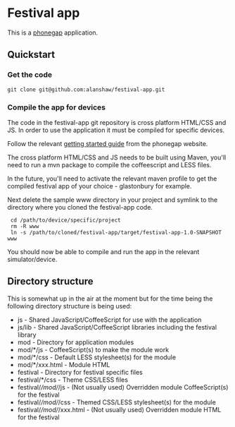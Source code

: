 Festival app
============
This is a [phonegap](http://phonegap.com/) application.


Quickstart
----------

### Get the code

    git clone git@github.com:alanshaw/festival-app.git

### Compile the app for devices

The code in the festival-app git repository is cross platform HTML/CSS and JS. In order to use the application it must be compiled for specific devices.

Follow the relevant [getting started guide](http://docs.phonegap.com/en/2.0.0/guide_getting-started_index.md.html) from the phonegap website.

The cross platform HTML/CSS and JS needs to be built using Maven, you'll need to run a mvn package to compile the coffeescript and LESS files.

In the future, you'll need to activate the relevant maven profile to get the compiled festival app of your choice - glastonbury for example.

Next delete the sample www directory in your project and symlink to the directory where you cloned the festival-app code.

     cd /path/to/device/specific/project
     rm -R www
     ln -s /path/to/cloned/festival-app/target/festival-app-1.0-SNAPSHOT www

You should now be able to compile and run the app in the relevant simulator/device.


Directory structure
-------------------

This is somewhat up in the air at the moment but for the time being the following directory structure is being used:

* js - Shared JavaScript/CoffeeScript for use with the application
* js/lib - Shared JavaScript/CoffeeScript libraries including the festival library
* mod - Directory for application modules
* mod/*/js - CoffeeScript(s) to make the module work
* mod/*/css - Default LESS stylesheet(s) for the module
* mod/*/xxx.html - Module HTML
* festival - Directory for festival specific files
* festival/*/css - Theme CSS/LESS files
* festival/*/mod/*/js - (Not usually used) Overridden module CoffeeScript(s) for the festival
* festival/*/mod/*/css - Themed CSS/LESS stylesheet(s) for the module
* festival/*/mod/*/xxx.html - (Not usually used) Overridden module HTML for the festival
